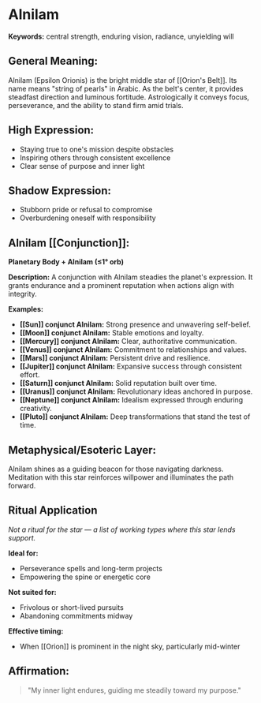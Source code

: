 # Alnilam


**Keywords:** central strength, enduring vision, radiance, unyielding will

## General Meaning:
Alnilam (Epsilon Orionis) is the bright middle star of [[Orion's Belt]].
Its name means "string of pearls" in Arabic. As the belt's center, it
provides steadfast direction and luminous fortitude. Astrologically it
conveys focus, perseverance, and the ability to stand firm amid trials.

## High Expression:
- Staying true to one's mission despite obstacles
- Inspiring others through consistent excellence
- Clear sense of purpose and inner light

## Shadow Expression:
- Stubborn pride or refusal to compromise
- Overburdening oneself with responsibility

## Alnilam [[Conjunction]]:

**Planetary Body + Alnilam (≤1° orb)**

**Description:**
A conjunction with Alnilam steadies the planet's expression. It grants
endurance and a prominent reputation when actions align with integrity.

**Examples:**
- **[[Sun]] conjunct Alnilam:** Strong presence and unwavering self-belief.
- **[[Moon]] conjunct Alnilam:** Stable emotions and loyalty.
- **[[Mercury]] conjunct Alnilam:** Clear, authoritative communication.
- **[[Venus]] conjunct Alnilam:** Commitment to relationships and values.
- **[[Mars]] conjunct Alnilam:** Persistent drive and resilience.
- **[[Jupiter]] conjunct Alnilam:** Expansive success through consistent effort.
- **[[Saturn]] conjunct Alnilam:** Solid reputation built over time.
- **[[Uranus]] conjunct Alnilam:** Revolutionary ideas anchored in purpose.
- **[[Neptune]] conjunct Alnilam:** Idealism expressed through enduring
  creativity.
- **[[Pluto]] conjunct Alnilam:** Deep transformations that stand the test of
  time.

## Metaphysical/Esoteric Layer:
Alnilam shines as a guiding beacon for those navigating darkness.
Meditation with this star reinforces willpower and illuminates the path
forward.

## Ritual Application
*Not a ritual for the star — a list of working types where this star
lends support.*

**Ideal for:**
- Perseverance spells and long-term projects
- Empowering the spine or energetic core

**Not suited for:**
- Frivolous or short-lived pursuits
- Abandoning commitments midway

**Effective timing:**
- When [[Orion]] is prominent in the night sky, particularly mid-winter

## Affirmation:

> "My inner light endures, guiding me steadily toward my purpose."

